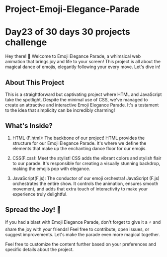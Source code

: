 # Project-Emoji-Elegance-Parade
# Day23 of 30 days 30 projects challenge

Hey there! 👋 Welcome to Emoji Elegance Parade, a whimsical web animation that brings joy and life to your screen! This project is all about the magical dance of emojis, elegantly following your every move. Let's dive in!


## About This Project
This is a straightforward but captivating project where HTML and JavaScript take the spotlight. Despite the minimal use of CSS, we've managed to create an attractive and interactive Emoji Elegance Parade. It's a testament to the idea that simplicity can be incredibly charming!


## What's Inside?
1. HTML (F.html):
The backbone of our project! HTML provides the structure for our Emoji Elegance Parade. It's where we define the elements that make up the enchanting dance floor for our emojis.

2. CSS(F.css):
Meet the stylist! CSS adds the vibrant colors and stylish flair to our parade. It's responsible for creating a visually stunning backdrop, making the emojis pop with elegance.

3. JavaScript(F.js):
The conductor of our emoji orchestra! JavaScript (F.js) orchestrates the entire show. It controls the animation, ensures smooth movement, and adds that extra touch of interactivity to make your experience truly delightful.


## Spread the Joy! 🌈
If you had a blast with Emoji Elegance Parade, don't forget to give it a ⭐️ and share the joy with your friends! Feel free to contribute, open issues, or suggest improvements. Let's make the parade even more magical together.

Feel free to customize the content further based on your preferences and specific details about the project.

